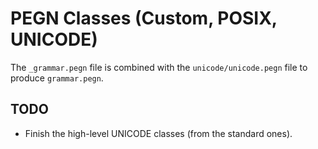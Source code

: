 # PEGN Classes (Custom, POSIX, UNICODE)

The `_grammar.pegn` file is combined with the `unicode/unicode.pegn`
file to produce `grammar.pegn`.

## TODO

* Finish the high-level UNICODE classes (from the standard ones). 
